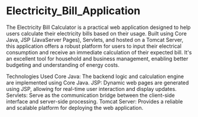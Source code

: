 # Electricity_Bill_Application
The Electricity Bill Calculator is a practical web application designed to help users calculate their electricity bills based on their usage. Built using Core Java, JSP (JavaServer Pages), Servlets, and hosted on a Tomcat Server, this application offers a robust platform for users to input their electrical consumption and receive an immediate calculation of their expected bill. It's an excellent tool for household and business management, enabling better budgeting and understanding of energy costs.

Technologies Used
Core Java: The backend logic and calculation engine are implemented using Core Java.
JSP: Dynamic web pages are generated using JSP, allowing for real-time user interaction and display updates.
Servlets: Serve as the communication bridge between the client-side interface and server-side processing.
Tomcat Server: Provides a reliable and scalable platform for deploying the web application.
